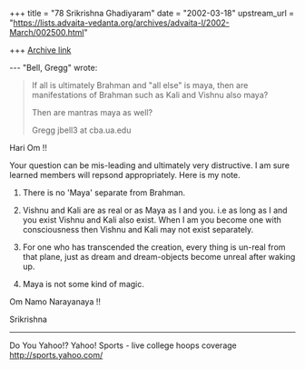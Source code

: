 +++
title = "78 Srikrishna Ghadiyaram"
date = "2002-03-18"
upstream_url = "https://lists.advaita-vedanta.org/archives/advaita-l/2002-March/002500.html"

+++
[Archive link](https://lists.advaita-vedanta.org/archives/advaita-l/2002-March/002500.html)

--- "Bell, Gregg" <jbell3 at CBA.UA.EDU> wrote:
> If all is ultimately Brahman and "all else" is maya,
>  then are
> manifestations of Brahman such as Kali and Vishnu
> also maya?
>
> Then are mantras maya as well?
>
> Gregg
> jbell3 at cba.ua.edu

Hari Om !!

Your question can be mis-leading and ultimately very
distructive. I am sure learned members will repsond
appropriately. Here is my note.

1. There is no 'Maya' separate from Brahman.

2. Vishnu and Kali are as real or as Maya as I and
you. i.e as long as I and you exist Vishnu and Kali
also exist. When I am you become one with
consciousness then Vishnu and Kali may not exist
separately.

3. For one who has transcended the creation, every
thing is un-real from that plane, just as dream and
dream-objects become unreal after waking up.

4. Maya is not some kind of magic.

Om Namo Narayanaya !!

Srikrishna


__________________________________________________
Do You Yahoo!?
Yahoo! Sports - live college hoops coverage
http://sports.yahoo.com/

